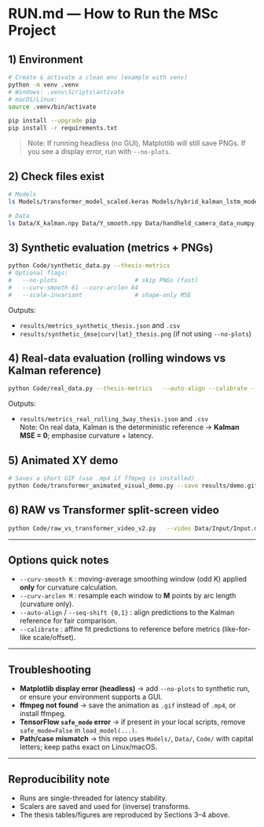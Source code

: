 # RUN.md — How to Run the MSc Project

## 1) Environment

```bash
# Create & activate a clean env (example with venv)
python -m venv .venv
# Windows: .venv\Scripts\activate
# macOS/Linux:
source .venv/bin/activate

pip install --upgrade pip
pip install -r requirements.txt
```

> Note: If running headless (no GUI), Matplotlib will still save PNGs. If you see a display error, run with `--no-plots`.

## 2) Check files exist

```bash
# Models
ls Models/transformer_model_scaled.keras Models/hybrid_kalman_lstm_model.h5    Models/transformer_x_scaler.pkl Models/transformer_y_scaler.pkl

# Data
ls Data/X_kalman.npy Data/Y_smooth.npy Data/handheld_camera_data_numpy.npy
```

## 3) Synthetic evaluation (metrics + PNGs)

```bash
python Code/synthetic_data.py --thesis-metrics
# Optional flags:
#   --no-plots                      # skip PNGs (fast)
#   --curv-smooth 61 --curv-arclen 64
#   --scale-invariant               # shape-only MSE
```

Outputs:
- `results/metrics_synthetic_thesis.json` and `.csv`
- `results/synthetic_{mse|curv|lat}_thesis.png` (if not using `--no-plots`)

## 4) Real-data evaluation (rolling windows vs Kalman reference)

```bash
python Code/real_data.py --thesis-metrics   --auto-align --calibrate --ref-range-warp   --curv-excess --curv-excess-clamp   --curv-smooth 61 --curv-smooth-models-only --curv-arclen 64
```

Outputs:
- `results/metrics_real_rolling_3way_thesis.json` and `.csv`  
Note: On real data, Kalman is the deterministic reference → **Kalman MSE = 0**; emphasise curvature + latency.

## 5) Animated XY demo 

```bash
# Saves a short GIF (use .mp4 if ffmpeg is installed)
python Code/transformer_animated_visual_demo.py --save results/demo.gif
```

## 6) RAW vs Transformer split-screen video 

```bash
python Code/raw_vs_transformer_video_v2.py   --video Data/Input/Input.mp4   --output results/transformer_vs_raw_jitter.mp4   --x-path Data/X_kalman.npy   --y-path Data/Y_smooth.npy   --transformer-model Models/transformer_model_scaled.keras   --x-scaler Models/transformer_x_scaler.pkl   --y-scaler Models/transformer_y_scaler.pkl   --gain 1.0 --jitter-std 2.0
```

---

## Options quick notes

- `--curv-smooth K` : moving-average smoothing window (odd K) applied **only** for curvature calculation.  
- `--curv-arclen M` : resample each window to **M** points by arc length (curvature only).  
- `--auto-align` / `--seq-shift {0,1}` : align predictions to the Kalman reference for fair comparison.  
- `--calibrate` : affine fit predictions to reference before metrics (like-for-like scale/offset).

---

## Troubleshooting

- **Matplotlib display error (headless)** → add `--no-plots` to synthetic run, or ensure your environment supports a GUI.  
- **ffmpeg not found** → save the animation as `.gif` instead of `.mp4`, or install ffmpeg.  
- **TensorFlow `safe_mode` error** → if present in your local scripts, remove `safe_mode=False` in `load_model(...)`.  
- **Path/case mismatch** → this repo uses `Models/`, `Data/`, `Code/` with capital letters; keep paths exact on Linux/macOS.

---

## Reproducibility note

- Runs are single-threaded for latency stability.  
- Scalers are saved and used for (inverse) transforms.  
- The thesis tables/figures are reproduced by Sections 3–4 above.
